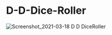 # D-D-Dice-Roller
![Screenshot_2021-03-18 D D DiceRoller](https://user-images.githubusercontent.com/80665318/111583651-840c2080-879b-11eb-99ae-029f74c3a9cb.png)
